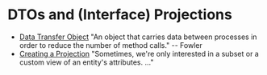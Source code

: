 # DTOs and (Interface) Projections

* [Data Transfer Object](https://martinfowler.com/eaaCatalog/dataTransferObject.html)
  "An object that carries data between processes in order to reduce the number of method calls." -- Fowler
* [Creating a Projection](https://www.baeldung.com/spring-data-rest-projections-excerpts#creating-a-projection)
  "Sometimes, we're only interested in a subset or a custom view of an entity's attributes. ..."
